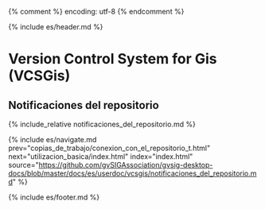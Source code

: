 {% comment %} encoding: utf-8 {% endcomment %}

{% include es/header.md %}

# Version Control System for Gis (VCSGis)

## Notificaciones del repositorio

{% include_relative notificaciones_del_repositorio.md %}

{% include es/navigate.md 
   prev="copias_de_trabajo/conexion_con_el_repositorio_t.html" 
   next="utilizacion_basica/index.html" 
   index="index.html" 
   source="https://github.com/gvSIGAssociation/gvsig-desktop-docs/blob/master/docs/es/userdoc/vcsgis/notificaciones_del_repositorio.md" 
%}

{% include es/footer.md %}